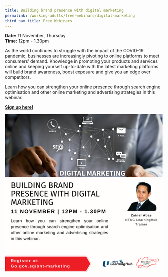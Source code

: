 ```yaml
---
title: Building brand presence with digital marketing
permalink: /working-adults/free-webinars/digital-marketing
third_nav_title: Free Webinars
---
```

**Date:** 11 November, Thursday
<br> **Time:** 12pm - 1.30pm

As the world continues to struggle with the impact of the COVID-19 pandemic, businesses are increasingly pivoting to online platforms to meet consumers’ demand. Knowledge in promoting your products and services online and keeping yourself up-to-date with the latest marketing platforms will build brand awareness, boost exposure and give you an edge over competitors.

Learn how you can strengthen your online presence through search engine optimisation and other online marketing and advertising strategies in this webinar.

[**Sign up here!**](https://zoom.us/webinar/register/7416333352148/WN_2VXrjJwHRe2XzZn57XDWFA)

![Alt text for image on Isomer site](/images/wa-11nov21.png)